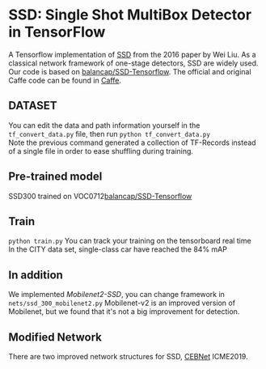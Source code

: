 
SSD: Single Shot MultiBox Detector in TensorFlow
=======
A Tensorflow implementation of [SSD](https://arxiv.org/abs/1512.02325) from the 2016 paper by Wei Liu. As a classical network framework of one-stage detectors, SSD are widely used. Our code is based on [balancap/SSD-Tensorflow](https://github.com/balancap/SSD-Tensorflow). The official and original Caffe code can be found in [Caffe](https://github.com/weiliu89/caffe/tree/ssd).

DATASET
-------

You can edit the data and path information yourself in the `tf_convert_data.py` file, then run `python tf_convert_data.py`<br>
Note the previous command generated a collection of TF-Records instead of a single file in order to ease shuffling during training.<br>


Pre-trained model
-------------------------------
SSD300 trained on VOC0712[balancap/SSD-Tensorflow](https://github.com/balancap/SSD-Tensorflow)

Train
---------
`python train.py` You can track your training on the tensorboard real time <br>
In the CITY data set, single-class car have reached the 84% mAP

In addition
-------
We implemented *Mobilenet2-SSD*, you can change framework in `nets/ssd_300_mobilenet2.py` Mobilenet-v2 is an improved version of Mobilenet, but we found that it's not a big improvement for detection. 

Modified Network
---------------------
There are two improved network structures for SSD, [CEBNet](https://github.com/dlyldxwl/CEBNet) ICME2019.
